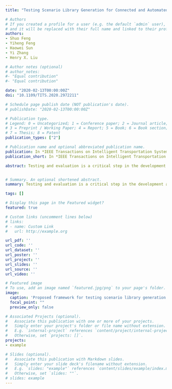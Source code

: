 ```yaml
---
title: "Testing Scenario Library Generation for Connected and Automated Vehicles, Part I: Methodology"

# Authors
# If you created a profile for a user (e.g. the default `admin` user), write the username (folder name) here 
# and it will be replaced with their full name and linked to their profile.
authors:
- Shuo Feng
- Yiheng Feng
- Haowei Sun
- Yi Zhang
- Henry X. Liu

# Author notes (optional)
# author_notes:
#- "Equal contribution"
#- "Equal contribution"

date: "2020-02-13T00:00:00Z"
doi: "10.1109/TITS.2020.2972211"

# Schedule page publish date (NOT publication's date).
# publishDate: "2020-02-13T00:00:00Z"

# Publication type.
# Legend: 0 = Uncategorized; 1 = Conference paper; 2 = Journal article;
# 3 = Preprint / Working Paper; 4 = Report; 5 = Book; 6 = Book section;
# 7 = Thesis; 8 = Patent
publication_types: ["2"]

# Publication name and optional abbreviated publication name.
publication: In *IEEE Transactions on Intelligent Transportation Systems*
publication_short: In *IEEE Transactions on Intelligent Transportation Systems*

abstract: Testing and evaluation is a critical step in the development and deployment of connected and automated vehicles (CAVs), and yet there is no systematic framework to generate testing scenario library. This study aims to provide a general framework for the testing scenario library generation (TSLG) problem with different operational design domains (ODDs), CAV models, and performance metrics. Given an ODD, the testing scenario library is defined as a critical set of scenarios that can be used for CAV test. Each testing scenario is evaluated by a newly proposed measure, scenario criticality, which can be computed as a combination of maneuver challenge and exposure frequency. To search for critical scenarios, an auxiliary objective function is designed, and a multi-start optimization method along with seed-filling is applied. Theoretical analysis suggests that the proposed framework can obtain accurate evaluation results with much fewer number of tests, if compared with the on-road test method. In part II of the study, three case studies are investigated to demonstrate the proposed method. Reinforcement learning based technique is applied to enhance the searching method under high-dimensional scenarios.


# Summary. An optional shortened abstract.
summary: Testing and evaluation is a critical step in the development and deployment of connected and automated vehicles (CAVs), and yet there is no systematic framework to generate testing scenario library. This study aims to provide a general framework for the testing scenario library generation (TSLG) problem with different operational design domains (ODDs), CAV models, and performance metrics.

tags: []

# Display this page in the Featured widget?
featured: true

# Custom links (uncomment lines below)
# links:
# - name: Custom Link
#   url: http://example.org

url_pdf: ''
url_code: ''
url_dataset: ''
url_poster: ''
url_project: ''
url_slides: ''
url_source: ''
url_video: ''

# Featured image
# To use, add an image named `featured.jpg/png` to your page's folder. 
image:
  caption: 'Proposed framework for testing scenario library generation.'
  focal_point: ""
  preview_only: false

# Associated Projects (optional).
#   Associate this publication with one or more of your projects.
#   Simply enter your project's folder or file name without extension.
#   E.g. `internal-project` references `content/project/internal-project/index.md`.
#   Otherwise, set `projects: []`.
projects:
- example

# Slides (optional).
#   Associate this publication with Markdown slides.
#   Simply enter your slide deck's filename without extension.
#   E.g. `slides: "example"` references `content/slides/example/index.md`.
#   Otherwise, set `slides: ""`.
# slides: example
---
```


